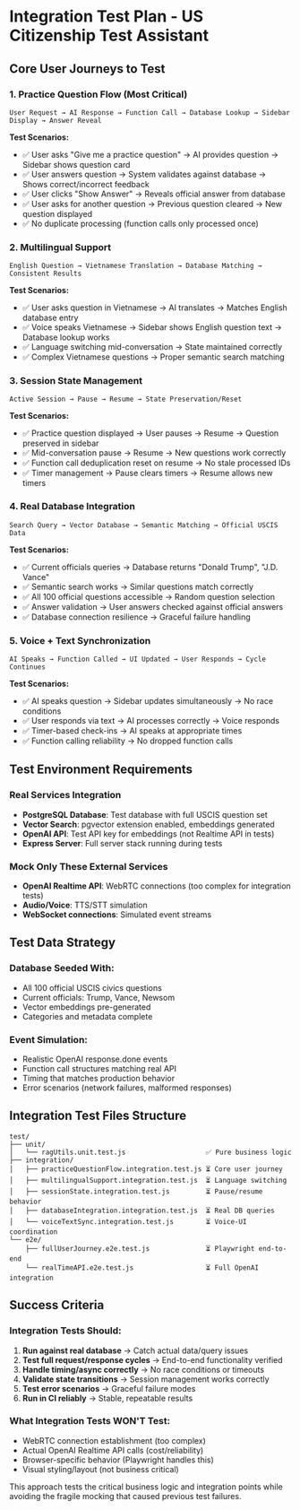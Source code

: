 # Integration Test Plan - US Citizenship Test Assistant

## Core User Journeys to Test

### 1. **Practice Question Flow** (Most Critical)
```
User Request → AI Response → Function Call → Database Lookup → Sidebar Display → Answer Reveal
```

**Test Scenarios:**
- ✅ User asks "Give me a practice question" → AI provides question → Sidebar shows question card
- ✅ User answers question → System validates against database → Shows correct/incorrect feedback  
- ✅ User clicks "Show Answer" → Reveals official answer from database
- ✅ User asks for another question → Previous question cleared → New question displayed
- ✅ No duplicate processing (function calls only processed once)

### 2. **Multilingual Support**
```
English Question → Vietnamese Translation → Database Matching → Consistent Results
```

**Test Scenarios:**
- ✅ User asks question in Vietnamese → AI translates → Matches English database entry
- ✅ Voice speaks Vietnamese → Sidebar shows English question text → Database lookup works
- ✅ Language switching mid-conversation → State maintained correctly
- ✅ Complex Vietnamese questions → Proper semantic search matching

### 3. **Session State Management**
```
Active Session → Pause → Resume → State Preservation/Reset
```

**Test Scenarios:**
- ✅ Practice question displayed → User pauses → Resume → Question preserved in sidebar
- ✅ Mid-conversation pause → Resume → New questions work correctly  
- ✅ Function call deduplication reset on resume → No stale processed IDs
- ✅ Timer management → Pause clears timers → Resume allows new timers

### 4. **Real Database Integration**
```
Search Query → Vector Database → Semantic Matching → Official USCIS Data
```

**Test Scenarios:**
- ✅ Current officials queries → Database returns "Donald Trump", "J.D. Vance"
- ✅ Semantic search works → Similar questions match correctly
- ✅ All 100 official questions accessible → Random question selection
- ✅ Answer validation → User answers checked against official answers
- ✅ Database connection resilience → Graceful failure handling

### 5. **Voice + Text Synchronization**
```
AI Speaks → Function Called → UI Updated → User Responds → Cycle Continues
```

**Test Scenarios:**
- ✅ AI speaks question → Sidebar updates simultaneously → No race conditions
- ✅ User responds via text → AI processes correctly → Voice responds
- ✅ Timer-based check-ins → AI speaks at appropriate times
- ✅ Function calling reliability → No dropped function calls

## Test Environment Requirements

### Real Services Integration
- **PostgreSQL Database**: Test database with full USCIS question set
- **Vector Search**: pgvector extension enabled, embeddings generated
- **OpenAI API**: Test API key for embeddings (not Realtime API in tests)
- **Express Server**: Full server stack running during tests

### Mock Only These External Services
- **OpenAI Realtime API**: WebRTC connections (too complex for integration tests)
- **Audio/Voice**: TTS/STT simulation
- **WebSocket connections**: Simulated event streams

## Test Data Strategy

### Database Seeded With:
- All 100 official USCIS civics questions
- Current officials: Trump, Vance, Newsom
- Vector embeddings pre-generated
- Categories and metadata complete

### Event Simulation:
- Realistic OpenAI response.done events
- Function call structures matching real API
- Timing that matches production behavior
- Error scenarios (network failures, malformed responses)

## Integration Test Files Structure

```
test/
├── unit/
│   └── ragUtils.unit.test.js                    ✅ Pure business logic
├── integration/
│   ├── practiceQuestionFlow.integration.test.js ⏳ Core user journey
│   ├── multilingualSupport.integration.test.js  ⏳ Language switching
│   ├── sessionState.integration.test.js         ⏳ Pause/resume behavior
│   ├── databaseIntegration.integration.test.js  ⏳ Real DB queries
│   └── voiceTextSync.integration.test.js        ⏳ Voice-UI coordination
└── e2e/
    ├── fullUserJourney.e2e.test.js              ⏳ Playwright end-to-end
    └── realTimeAPI.e2e.test.js                  ⏳ Full OpenAI integration
```

## Success Criteria

### Integration Tests Should:
1. **Run against real database** → Catch actual data/query issues
2. **Test full request/response cycles** → End-to-end functionality verified  
3. **Handle timing/async correctly** → No race conditions or timeouts
4. **Validate state transitions** → Session management works correctly
5. **Test error scenarios** → Graceful failure modes
6. **Run in CI reliably** → Stable, repeatable results

### What Integration Tests WON'T Test:
- WebRTC connection establishment (too complex)
- Actual OpenAI Realtime API calls (cost/reliability)
- Browser-specific behavior (Playwright handles this)
- Visual styling/layout (not business critical)

This approach tests the critical business logic and integration points while avoiding the fragile mocking that caused previous test failures.